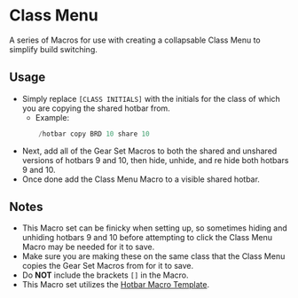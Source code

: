 # Class Menu

A series of Macros for use with creating a collapsable Class Menu to simplify build switching.


## Usage

 - Simply replace `[CLASS INITIALS]` with the initials for the class of which you are copying the shared hotbar from.
    - Example:
    ```cs
        /hotbar copy BRD 10 share 10
    ```
 - Next, add all of the Gear Set Macros to both the shared and unshared versions of hotbars 9 and 10, then hide, unhide, and re hide both hotbars 9 and 10.
 - Once done add the Class Menu Macro to a visible shared hotbar.

## Notes

 - This Macro set can be finicky when setting up, so sometimes hiding and unhiding hotbars 9 and 10 before attempting to click the Class Menu Macro may be needed for it to save.
 - Make sure you are making these on the same class that the Class Menu copies the Gear Set Macros from for it to save.
 - Do **NOT** include the brackets `[]` in the Macro.
 - This Macro set utilizes the [Hotbar Macro Template](https://github.com/Discord-Coding-Community/FFXIV-Macros/tree/master/Miscellaneous/Hotbar%20Macro%20Template).
